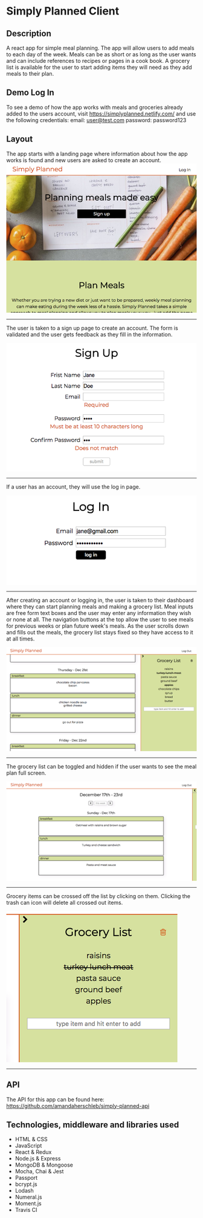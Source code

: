 # Simply Planned Client
## Description
A react app for simple meal planning. The app will allow users to add meals to each day of the week. Meals can be
as short or as long as the user wants and can include references to recipes or pages in a cook book. A grocery list
is available for the user to start adding items they will need as they add meals to their plan.


## Demo Log In
To see a demo of how the app works with meals and groceries already added to the users account, visit https://simplyplanned.netlify.com/ and use the following credentials:
email: user@test.com
password: password123


## Layout
The app starts with a landing page where information about how the app works is found and new users are asked to create an account.
![Alt text](/screenshots/home.png?raw=true "Home Screenshot")


---
The user is taken to a sign up page to create an account. The form is validated and the user gets feedback as they fill in the information.

![Alt text](/screenshots/sign-up-errors.png?raw=true "Sign Up Screenshot")


---
If a user has an account, they will use the log in page.

![Alt text](/screenshots/login.png?raw=true "Login Screenshot")


---
After creating an account or logging in, the user is taken to their dashboard where they can start planning meals and making a grocery list.  Meal inputs are free form text boxes and the user may enter any information they wish or none at all.  The navigation buttons at the top allow the user to see meals for previous weeks or plan future week's meals. As the user scrolls down and fills out the meals, the grocery list stays fixed so they have access to it at all times.

![Alt text](/screenshots/dashboard.png?raw=true "Dashboard Screenshot")


---
The grocery list can be toggled and hidden if the user wants to see the meal plan full screen.

![Alt text](/screenshots/dashboard-hide-groceries.png?raw=true "Hide Groceries Screenshot")


---
Grocery items can be crossed off the list by clicking on them.  Clicking the trash can icon will delete all crossed out items.

![Alt text](/screenshots/delete-groceries.png?raw=true "Delete Groceries Screenshot")


---

## API
The API for this app can be found here:
https://github.com/amandaherschleb/simply-planned-api


## Technologies, middleware and libraries used
* HTML & CSS
* JavaScript
* React & Redux
* Node.js & Express
* MongoDB & Mongoose
* Mocha, Chai & Jest
* Passport
* bcrypt.js
* Lodash
* Numeral.js
* Moment.js
* Travis CI
